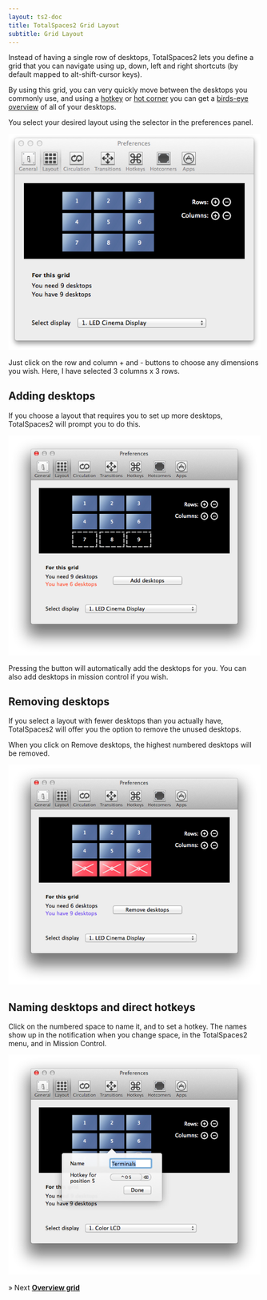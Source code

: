 ```yaml
---
layout: ts2-doc
title: TotalSpaces2 Grid Layout
subtitle: Grid Layout
---
```


Instead of having a single row of desktops, TotalSpaces2 lets you define a grid that you can navigate using up, down, left and right shortcuts (by default mapped to alt-shift-cursor keys).

By using this grid, you can very quickly move between the desktops you commonly use, and using a [hotkey](/hotkeys2 "Hotkeys") or [hot corner](/hotcorners2 "Hot corners") you can get a [birds-eye overview](/overview2) of all of your desktops.

You select your desired layout using the selector in the preferences panel.

<img src="/images/layout-preferences-ts2.png">

Just click on the row and column + and - buttons to choose any dimensions you wish. Here, I have selected 3 columns x 3 rows.

## Adding desktops

If you choose a layout that requires you to set up more desktops, TotalSpaces2 will prompt you to do this.

<img src="/images/layout-preferences-ts2-2.png">

Pressing the button will automatically add the desktops for you. You can also add desktops in mission control if you wish.

## Removing desktops

If you select a layout with fewer desktops than you actually have, TotalSpaces2 will offer you the option to remove the unused desktops.

When you click on Remove desktops, the highest numbered desktops will be removed.

<img src="/images/layout-preferences-ts2-3.png">

## Naming desktops and direct hotkeys

Click on the numbered space to name it, and to set a hotkey. The names show up in the notification when you change space, in the TotalSpaces2 menu, and in Mission Control.

<img src="/images/layout-prefs-naming-ts2.png">

&raquo; Next [**Overview grid**](/overview2)